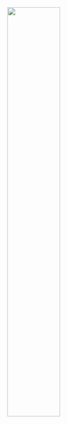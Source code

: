 <a href="https://github.com/nullpainter/sanchez/wiki/images/sample-images/day-night.jpg">
<img src="https://raw.githubusercontent.com/wiki/nullpainter/sanchez/images/sample-images/thumbs/day-night.jpg" width="49%"/>
</a>
